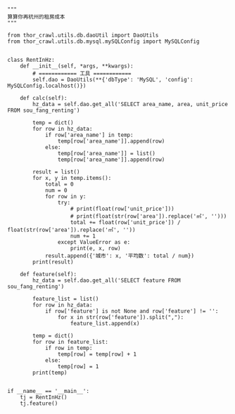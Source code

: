     """
    算算你再杭州的租房成本
    """
    
    from thor_crawl.utils.db.daoUtil import DaoUtils
    from thor_crawl.utils.db.mysql.mySQLConfig import MySQLConfig
    
    
    class RentInHz:
        def __init__(self, *args, **kwargs):
            # ============ 工具 ============
            self.dao = DaoUtils(**{'dbType': 'MySQL', 'config': MySQLConfig.localhost()})
    
        def calc(self):
            hz_data = self.dao.get_all('SELECT area_name, area, unit_price FROM sou_fang_renting')
    
            temp = dict()
            for row in hz_data:
                if row['area_name'] in temp:
                    temp[row['area_name']].append(row)
                else:
                    temp[row['area_name']] = list()
                    temp[row['area_name']].append(row)
    
            result = list()
            for x, y in temp.items():
                total = 0
                num = 0
                for row in y:
                    try:
                        # print(float(row['unit_price']))
                        # print(float(str(row['area']).replace('㎡', '')))
                        total += float(row['unit_price']) / float(str(row['area']).replace('㎡', ''))
                        num += 1
                    except ValueError as e:
                        print(e, x, row)
                result.append({'城市': x, '平均数': total / num})
            print(result)
    
        def feature(self):
            hz_data = self.dao.get_all('SELECT feature FROM sou_fang_renting')
    
            feature_list = list()
            for row in hz_data:
                if row['feature'] is not None and row['feature'] != '':
                    for x in str(row['feature']).split(","):
                        feature_list.append(x)
    
            temp = dict()
            for row in feature_list:
                if row in temp:
                    temp[row] = temp[row] + 1
                else:
                    temp[row] = 1
            print(temp)
    
    
    if __name__ == '__main__':
        tj = RentInHz()
        tj.feature()
